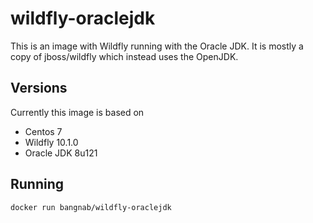 # wildfly-oraclejdk
This is an image with Wildfly running with the Oracle JDK. It is mostly a copy of jboss/wildfly which instead uses the OpenJDK.

## Versions
Currently this image is based on
- Centos 7
- Wildfly 10.1.0
- Oracle JDK 8u121

## Running
`docker run bangnab/wildfly-oraclejdk`
